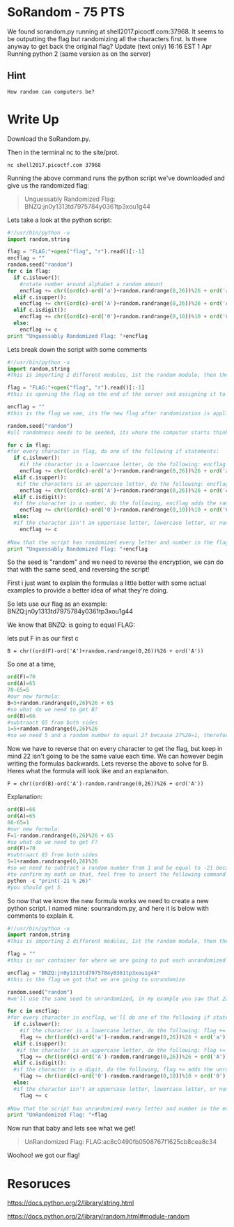 # SoRandom - 75 PTS
We found sorandom.py running at shell2017.picoctf.com:37968. It seems to be outputting the flag but randomizing all the characters first. Is there anyway to get back the original flag?
Update (text only) 16:16 EST 1 Apr Running python 2 (same version as on the server)


## Hint
	How random can computers be?

# Write Up
Download the SoRandom.py.

Then in the terminal nc to the site/prot.

`nc shell2017.picoctf.com 37968`

Running the above command runs the python script we've downloaded and give us the randomized flag:

> Unguessably Randomized Flag: BNZQ:jn0y1313td7975784y0361tp3xou1g44

Lets take a look at the python script:

```python
#!/usr/bin/python -u
import random,string

flag = "FLAG:"+open("flag", "r").read()[:-1]
encflag = ""
random.seed("random")
for c in flag:
  if c.islower():
    #rotate number around alphabet a random amount
    encflag += chr((ord(c)-ord('a')+random.randrange(0,26))%26 + ord('a'))
  elif c.isupper():
    encflag += chr((ord(c)-ord('A')+random.randrange(0,26))%26 + ord('A'))
  elif c.isdigit():
    encflag += chr((ord(c)-ord('0')+random.randrange(0,10))%10 + ord('0'))
  else:
    encflag += c
print "Unguessably Randomized Flag: "+encflag
```

Lets break down the script with some comments

```python
#!/usr/bin/python -u
import random,string
#This is importing 2 different modules, 1st the random module, then the string module. Links about each module are provided in the resources sections.

flag = "FLAG:"+open("flag", "r").read()[:-1]
#this is opening the flag on the end of the server and assigning it to "flag"

encflag = ""
#this is the flag we see, its the new flag after randomization is applied to it.

random.seed("random")
#all randomness needs to be seeded, its where the computer starts thinking when it creates "radomness" true randomness does not actually exist, the computer needs a seed to start at.

for c in flag:
#for every character in flag, do one of the following if statements:
  if c.islower():
    #if the character is a lowercase letter, do the following: encflag adds the randomized character to the encflag value. in order to randomize the letter, this string (ord(c)-ord('a')) turns the letter into unicode and then subtracts 97 from it. 97 is the unicode of 'a'. random.randomrange uses the seed from above to randomly select a number between 0 and 26, then says to modulu 26 it. We then take that value and add it to 97 again, so that the unicode represents a valid lower case letter.
    encflag += chr((ord(c)-ord('a')+random.randrange(0,26))%26 + ord('a'))
  elif c.isupper():
   #if the characters is an uppercase letter, do the following: encflag adds the randomized character to the encflag value. in order to randomize the letter, this string (ord(c)-ord('A')) turns the letter into unicode and then subtracts 65 from it. 65 is the unicode of 'A'. random.randomrange uses the seed from above to randomly select a number between 0 and 26, then says to modulu 26 it. We then take that value and add it to 65 again, so that the unicode represents a valid upper case letter.
    encflag += chr((ord(c)-ord('A')+random.randrange(0,26))%26 + ord('A'))
  elif c.isdigit():
  #if the character is a number, do the following, encflag adds the randomized character to the encflag value. in order to randomize the number, this string (ord(c)-ord('0')) turns the number into unicode and then subtracts 48 from it. 48 is the unicode of '0'. random.randomrange uses the seed from above to randomly select a number between 0 and 10, then says to modulu 10 it. We then take that value and add it to 48 again, so that the unicode represents a valid number between 0-9.
    encflag += chr((ord(c)-ord('0')+random.randrange(0,10))%10 + ord('0'))
  else:
  #if the character isn't an uppercase letter, lowercase letter, or number, then it just adds the character to the random flag. This is good for symbols like Underscore or parenthesis. We won't have to decode these since this script isn't randomizing them.
    encflag += c
	
#Now that the script has randomized every letter and number in the flag it prints you the new random character.
print "Unguessably Randomized Flag: "+encflag
```

So the seed is "random" and we need to reverse the encryption, we can do that with the same seed, and reversing the script!

First i just want to explain the formulas a little better with some actual examples to provide a better idea of what they're doing.

So lets use our flag as an example: 
BNZQ:jn0y1313td7975784y0361tp3xou1g44

We know that BNZQ: is going to equal FLAG:

lets put F in as our first c

`B = chr((ord(F)-ord('A')+random.randrange(0,26))%26 + ord('A'))`

So one at a time, 

```python
ord(F)=70
ord(A)=65
70-65=5
#our new formula:
B=5+random.randrange(0,26)%26 + 65
#so what do we need to get B?
ord(B)=66
#subtraact 65 from both sides
1=5+ramdom.randrange(0,26)%26
#so we need 5 and a random number to equal 27 because 27%26=1, therefore our random number must be 22!
```

Now we have to reverse that on every character to get the flag, but keep in mind 22 isn't going to be the same value each time. We can however begin writing the formulas backwards. Lets reverse the above to solve for B. Heres what the formula will look like and an explanaiton.

`F = chr((ord(B)-ord('A')-random.randrange(0,26))%26 + ord('A'))`

Explanation:
```python
ord(B)=66
ord(A)=65
66-65=1
#our new formula:
F=1-random.randrange(0,26)%26 + 65
#so what do we need to get F?
ord(F)=70
#subtraact 65 from both sides
5=1+ramdom.randrange(0,26)%26
#so we need to subtract a random number from 1 and be equal to -21 because -21%26=5, therefore our random number must be 22!
#to confirm my math on that, feel free to insert the following command into your terminal:
python -c "print(-21 % 26)"
#you should get 5.
```

So now that we know the new formula works we need to create a new python script. I named mine: sounrandom.py, and here it is below with comments to explain it.

```python
#!/usr/bin/python -u
import random,string
#This is importing 2 different modules, 1st the random module, then the string module. Links about each module are provided in the resources sections.

flag = ""
#this is our container for where we are going to put each unrandomized character to create our flag.

encflag = "BNZQ:jn0y1313td7975784y0361tp3xou1g44"
#this is the flag we got that we are going to unrandomize

random.seed("random")
#we'll use the same seed to unrandomized, in my example you saw that 22 turned B to F, and also turned F to B when reversed. Because the randomness is 'seeded' we'll get the same random numbers to reverse the encryption that were used to encrypt our flag in the first place.

for c in encflag:
#for every character in encflag, we'll do one of the following if statements:
  if c.islower():
    #if the character is a lowercase letter, do the following: flag += adds the unrandomized character to the flag value. in order to unrandomize the letter, this string (ord(c)-ord('a')) turns the letter from encflag into unicode and then subtracts 97 from it. 97 is the unicode of 'a'. random.randomrange uses the seed from above to randomly select a number between 0 and 26, then says to modulu 26 it. We then take that value and add it to 97 again, so that the unicode represents a valid lower case letter. Remember we are subtracting the random value instead of adding it, to "undo" the "randomness"
    flag += chr((ord(c)-ord('a')-random.randrange(0,26))%26 + ord('a'))
  elif c.isupper():
   #if the character is an uppercase letter, do the following: flag += adds the unrandomized character to the flag value. in order to unrandomize the letter, this string (ord(c)-ord('A')) turns the letter from encflag into unicode and then subtracts 65 from it. 65 is the unicode of 'A'. random.randomrange uses the seed from above to randomly select a number between 0 and 26, then says to modulu 26 it. We then take that value and add it to 65 again, so that the unicode represents a valid lower case letter. Remember we are subtracting the random value instead of adding it, to "undo" the "randomness"
    flag += chr((ord(c)-ord('A')-random.randrange(0,26))%26 + ord('A'))
  elif c.isdigit():
  #if the character is a digit, do the following, flag += adds the unrandomized character to the flag value.. in order to randomize the number, this string (ord(c)-ord('0')) turns the number into unicode and then subtracts 48 from it. 48 is the unicode of '0'. random.randomrange uses the seed from above to randomly select a number between 0 and 10, then says to modulu 10 it. We then take that value and add it to 48 again, so that the unicode represents a valid number between 0-9. Remember we are subtracting the random value instead of adding it, to "undo" the "randomness"
    flag += chr((ord(c)-ord('0')-random.randrange(0,10))%10 + ord('0'))
  else:
  #if the character isn't an uppercase letter, lowercase letter, or number, then it just adds the character to the random flag. This is good for symbols like Underscore or parenthesis. We won't have to decode these since this script isn't randomizing them.
    flag += c
	
#Now that the script has unrandomized every letter and number in the encflag it prints you the new unrandom characters.
print "UnRandomized Flag: "+flag
```

Now run that baby and lets see what we get!

> UnRandomized Flag: FLAG:ac8c0490fb0508767f1625cb8cea8c34

Woohoo! we got our flag!


# Resoruces

https://docs.python.org/2/library/string.html

https://docs.python.org/2/library/random.html#module-random
